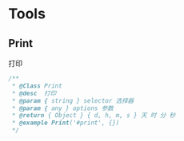 # Tools
## Print
打印
```typescript
/**
 * @Class Print
 * @desc  打印
 * @param { string } selector 选择器
 * @param { any } options 参数
 * @return { Object } { d, h, m, s } 天 时 分 秒
 * @example Print('#print', {})
 */
```